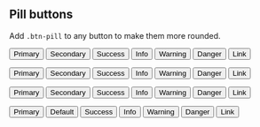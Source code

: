 ## Pill buttons

Add `.btn-pill` to any button to make them more rounded.

<button type="button" class="btn btn-lg btn-pill btn-primary">Primary</button>
<button type="button" class="btn btn-lg btn-pill btn-secondary">Secondary</button>
<button type="button" class="btn btn-lg btn-pill btn-success">Success</button>
<button type="button" class="btn btn-lg btn-pill btn-info">Info</button>
<button type="button" class="btn btn-lg btn-pill btn-warning">Warning</button>
<button type="button" class="btn btn-lg btn-pill btn-danger">Danger</button>
<button type="button" class="btn btn-lg btn-pill btn-link">Link</button>

<button type="button" class="btn btn-pill btn-primary">Primary</button>
<button type="button" class="btn btn-pill btn-secondary">Secondary</button>
<button type="button" class="btn btn-pill btn-success">Success</button>
<button type="button" class="btn btn-pill btn-info">Info</button>
<button type="button" class="btn btn-pill btn-warning">Warning</button>
<button type="button" class="btn btn-pill btn-danger">Danger</button>
<button type="button" class="btn btn-pill btn-link">Link</button>

<button type="button" class="btn btn-sm btn-pill btn-primary">Primary</button>
<button type="button" class="btn btn-sm btn-pill btn-secondary">Secondary</button>
<button type="button" class="btn btn-sm btn-pill btn-success">Success</button>
<button type="button" class="btn btn-sm btn-pill btn-info">Info</button>
<button type="button" class="btn btn-sm btn-pill btn-warning">Warning</button>
<button type="button" class="btn btn-sm btn-pill btn-danger">Danger</button>
<button type="button" class="btn btn-sm btn-pill btn-link">Link</button>

<button type="button" class="btn btn-xs btn-pill btn-primary">Primary</button>
<button type="button" class="btn btn-xs btn-pill btn-secondary">Default</button>
<button type="button" class="btn btn-xs btn-pill btn-success">Success</button>
<button type="button" class="btn btn-xs btn-pill btn-info">Info</button>
<button type="button" class="btn btn-xs btn-pill btn-warning">Warning</button>
<button type="button" class="btn btn-xs btn-pill btn-danger">Danger</button>
<button type="button" class="btn btn-xs btn-pill btn-link">Link</button>
